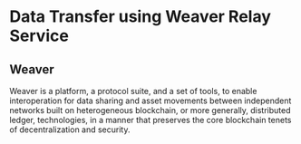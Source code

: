 # Data Transfer using Weaver Relay Service


## Weaver

Weaver is a platform, a protocol suite, and a set of tools, to enable interoperation for data sharing and asset 
movements between independent networks built on heterogeneous blockchain, or more generally, distributed ledger, 
technologies, in a manner that preserves the core blockchain tenets of decentralization and security.